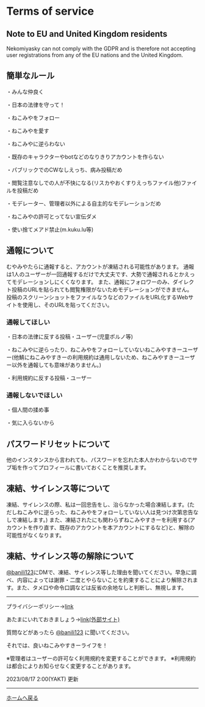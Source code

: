 # Terms of service

## Note to EU and United Kingdom residents

Nekomiyasky can not comply with the GDPR and is therefore not accepting user registrations from any of the EU nations and the United Kingdom.

## 簡単なルール
・みんな仲良く

・日本の法律を守って！

・ねこみやをフォロー

・ねこみやを愛す

・ねこみやに逆らわない

・既存のキャラクターやbotなどのなりきりアカウントを作らない

・パブリックでのCWなしえっち、病み投稿だめ　 

・閲覧注意なしでの人が不快になる(リスカやおくすりえっちファイル他)ファイルを投稿だめ

・モデレーター、管理者以外による自主的なモデレーションだめ

・ねこみやの許可とってない宣伝ダメ

・使い捨てメアド禁止(m.kuku.lu等)

## 通報について
むやみやたらに通報すると、アカウントが凍結される可能性があります。
通報は1人のユーザーが一回通報するだけで大丈夫です、大勢で通報されるとかえってモデレーションしにくくなります。
また、通報にフォロワーのみ、ダイレクト投稿のURLを貼られても閲覧権限がないためモデレーションができません。
投稿のスクリーンショットをファイルなうなどのファイルをURL化するWebサイトを使用し、そのURLを貼ってください。

### 通報してほしい
・日本の法律に反する投稿・ユーザー(児童ポルノ等)

・ねこみやに逆らったり、ねこみやをフォローしていないねこみやすきーユーザー(他鯖にねこみやすきーの利用規約は通用しないため、ねこみやすきーユーザー以外を通報しても意味がありません。)

・利用規約に反する投稿・ユーザー

### 通報しないでほしい
・個人間の揉め事

・気に入らないから

## パスワードリセットについて
他のインスタンスから言われても、パスワードを忘れた本人かわからないのでサブ垢を作ってプロフィールに書いておくことを推奨します。


## 凍結、サイレンス等について
凍結、サイレンスの際、私は一回忠告をし、治らなかった場合凍結します。(ただしねこみやに逆らった、ねこみやをフォローしていない人は見つけ次第忠告なしで凍結します。)
また、凍結されたにも関わらずねこみやすきーを利用する(アカウントを作り直す、既存のアカウントを本アカウントにするなど)と、解除の可能性がなくなります。

## 凍結、サイレンス等の解除について
[@banili123](https://nekomiya.net/@banili123)にDMで、凍結、サイレンス等した理由を聞いてください。早急に調べ、内容によっては謝罪・二度とやらないことを約束することにより解除されます。また、タメ口や命令口調などは反省の余地なしと判断し、無視します。

---

プライバシーポリシー→[link](../privacy/index.md)

あたまにいれておきましょう→[link(外部サイト)](https://nekomiya.net/@rau/pages/1685977775656)

質問などがあったら [@banili123](https://nekomiya.net/@banili123) に聞いてください。

それでは、良いねこみやすきーライフを！

※管理者はユーザーの許可なく利用規約を変更することができます。
※利用規約は都合によりお知らせなく変更することがあります。

2023/08/17 2:00(YAKT) 更新

---

[ホームへ戻る](../index.md)
